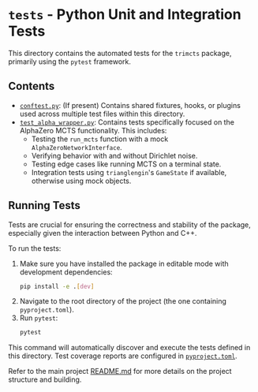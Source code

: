 
# `tests` - Python Unit and Integration Tests

This directory contains the automated tests for the `trimcts` package, primarily using the `pytest` framework.

## Contents

-   [`conftest.py`](conftest.py): (If present) Contains shared fixtures, hooks, or plugins used across multiple test files within this directory.
-   [`test_alpha_wrapper.py`](test_alpha_wrapper.py): Contains tests specifically focused on the AlphaZero MCTS functionality. This includes:
    -   Testing the `run_mcts` function with a mock `AlphaZeroNetworkInterface`.
    -   Verifying behavior with and without Dirichlet noise.
    -   Testing edge cases like running MCTS on a terminal state.
    -   Integration tests using `trianglengin`'s `GameState` if available, otherwise using mock objects.

## Running Tests

Tests are crucial for ensuring the correctness and stability of the package, especially given the interaction between Python and C++.

To run the tests:

1.  Make sure you have installed the package in editable mode with development dependencies:
    ```bash
    pip install -e .[dev]
    ```
2.  Navigate to the root directory of the project (the one containing `pyproject.toml`).
3.  Run `pytest`:
    ```bash
    pytest
    ```

This command will automatically discover and execute the tests defined in this directory. Test coverage reports are configured in [`pyproject.toml`](../pyproject.toml).

Refer to the main project [README.md](../README.md) for more details on the project structure and building.